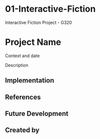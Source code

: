# 01-Interactive-Fiction
Interactive Fiction Project - G320

# Project Name
Context and date

Description

## Implementation

## References

## Future Development

## Created by

